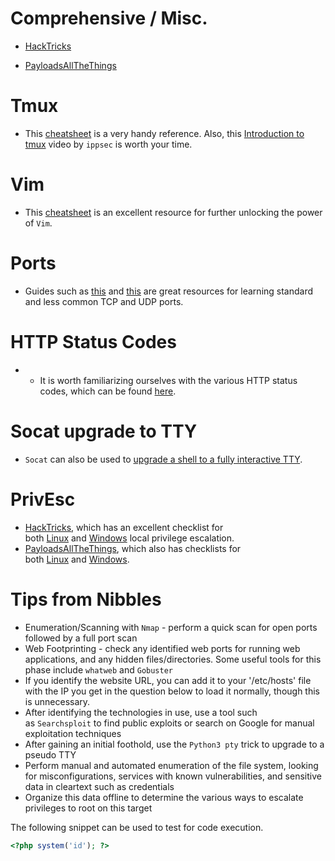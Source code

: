 
# Comprehensive / Misc.
*  [HackTricks](https://book.hacktricks.xyz/)
- [PayloadsAllTheThings](https://github.com/swisskyrepo/PayloadsAllTheThings)

# Tmux
- This [cheatsheet](https://tmuxcheatsheet.com/) is a very handy reference. Also, this [Introduction to tmux](https://www.youtube.com/watch?v=Lqehvpe_djs) video by `ippsec` is worth your time.

# Vim
- This [cheatsheet](https://vimsheet.com/) is an excellent resource for further unlocking the power of `Vim`.

# Ports
- Guides such as [this](https://www.stationx.net/common-ports-cheat-sheet/) and [this](https://packetlife.net/media/library/23/common-ports.pdf) are great resources for learning standard and less common TCP and UDP ports.

# HTTP Status Codes
- * It is worth familiarizing ourselves with the various HTTP status codes, which can be found [here](https://en.wikipedia.org/wiki/List_of_HTTP_status_codes).

# Socat upgrade to TTY
- `Socat` can also be used to [upgrade a shell to a fully interactive TTY](https://blog.ropnop.com/upgrading-simple-shells-to-fully-interactive-ttys/#method-2-using-socat).

# PrivEsc
 - [HackTricks](https://book.hacktricks.xyz/), which has an excellent checklist for both [Linux](https://book.hacktricks.xyz/linux-unix/linux-privilege-escalation-checklist) and [Windows](https://book.hacktricks.xyz/windows/checklist-windows-privilege-escalation) local privilege escalation.
- [PayloadsAllTheThings](https://github.com/swisskyrepo/PayloadsAllTheThings), which also has checklists for both [Linux](https://github.com/swisskyrepo/PayloadsAllTheThings/blob/master/Methodology%20and%20Resources/Linux%20-%20Privilege%20Escalation.md) and [Windows](https://github.com/swisskyrepo/PayloadsAllTheThings/blob/master/Methodology%20and%20Resources/Windows%20-%20Privilege%20Escalation.md).


# Tips from Nibbles

- Enumeration/Scanning with `Nmap` - perform a quick scan for open ports followed by a full port scan
- Web Footprinting - check any identified web ports for running web applications, and any hidden files/directories. Some useful tools for this phase include `whatweb` and `Gobuster`
- If you identify the website URL, you can add it to your '/etc/hosts' file with the IP you get in the question below to load it normally, though this is unnecessary.
- After identifying the technologies in use, use a tool such as `Searchsploit` to find public exploits or search on Google for manual exploitation techniques
- After gaining an initial foothold, use the `Python3 pty` trick to upgrade to a pseudo TTY
- Perform manual and automated enumeration of the file system, looking for misconfigurations, services with known vulnerabilities, and sensitive data in cleartext such as credentials
- Organize this data offline to determine the various ways to escalate privileges to root on this target


The following snippet can be used to test for code execution.
```php
<?php system('id'); ?>
```

